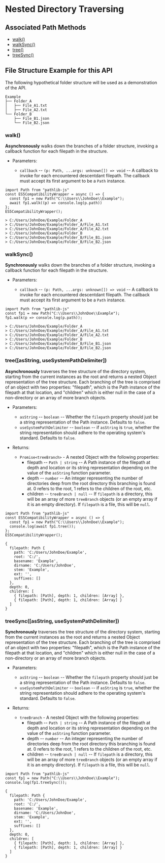 # Nested Directory Traversing

## Associated Path Methods

- [walk()](#walk)
- [walkSync()](#walkSync)
- [tree()](#tree)
- [treeSync()](#treeSync)

## File Structure Example for this API

The following hypothetical folder structure will be used as a demonstration of the API.

```
Example
├── Folder_A
│   ├── File_A1.txt
│   ├── File_A2.txt
└── Folder_B
    ├── File_B1.json
    └── File_B2.json
```

### walk() <a name = "#walk"></a>

**Asynchronously** walks down the branches of a folder structure, invoking a callback function for each filepath in the structure.

- Parameters:

  - `callback` -- `(p: Path, ...args: unknown[]) => void` -- A callback to invoke for each encountered descentdant filepath. The callback must accept its first argument to be a `Path` instance.

```
import Path from "pathlib-js"
const ES5CompatibilityWrapper = async () => {
  const fp1 = new Path("C:\\Users\\JohnDoe\\Example");
  await fp1.walk((p) => console.log(p.path))
};
ES5CompatibilityWrapper();

> C:/Users/JohnDoe/Example/Folder_A
> C:/Users/JohnDoe/Example/Folder_A/File_A1.txt
> C:/Users/JohnDoe/Example/Folder_A/File_A2.txt
> C:/Users/JohnDoe/Example/Folder_B
> C:/Users/JohnDoe/Example/Folder_B/File_B1.json
> C:/Users/JohnDoe/Example/Folder_B/File_B2.json

```

### walkSync() <a name = "#walkSync"></a>

**Synchronously** walks down the branches of a folder structure, invoking a callback function for each filepath in the structure.

- Parameters:

  - `callback` -- `(p: Path, ...args: unknown[]) => void` -- A callback to invoke for each encountered descentdant filepath. The callback must accept its first argument to be a `Path` instance.

```
import Path from "pathlib-js"
const fp1 = new Path("C:\\Users\\JohnDoe\\Example");
fp1.walk(p => console.log(p.path));

> C:/Users/JohnDoe/Example/Folder_A
> C:/Users/JohnDoe/Example/Folder_A/File_A1.txt
> C:/Users/JohnDoe/Example/Folder_A/File_A2.txt
> C:/Users/JohnDoe/Example/Folder_B
> C:/Users/JohnDoe/Example/Folder_B/File_B1.json
> C:/Users/JohnDoe/Example/Folder_B/File_B2.json
```

### tree([asString, useSystemPathDelimiter]) <a name = "#tree"></a>

**Asynchronously** traverses the tree structure of the directory system, starting from the current instances as the root and returns a nested Object representation of the tree structure. Each branching of the tree is comprised of an object with two properties: "filepath", which is the Path instance of the filepath at that location, and "children" which is either null in the case of a non-directory or an array of more branch objects.

- Parameters:

  - `asString` -- `boolean` -- Whether the `filepath` property should just be a string representation of the Path instance. Defaults to `false`.
  - `useSystemPathDelimiter` -- `boolean` -- if `asString` is `true`, whether the string representation should adhere to the operating system's standard. Defaults to `false`.

- Returns:
  - `Promise<treeBranch>` - A nested Object with the following properties:
    - filepath -- `Path | string` -- A Path instance of the filepath at depth and location or its string representation depending on the value of the `asString` function parameter.
    - depth -- `number` -- An integer representing the number of directories deep from the root directory this branching is found at. 0 refers to the root, 1 refers to the children of the root, etc.
    - children -- `treeBranch | null` -- If `filepath` is a directory, this will be an array of more `treeBranch` objects (or an empty array if it is an empty directory). If `filepath` is a file, this will be `null`.

```
import Path from "pathlib-js"
const ES5CompatibilityWrapper = async () => {
  const fp1 = new Path("C:\\Users\\JohnDoe\\Example");
  console.log(await fp1.tree());
};
ES5CompatibilityWrapper();

{
  filepath: Path {
    path: 'C:/Users/JohnDoe/Example',
    root: 'C:/',
    basename: 'Example',
    dirname: 'C:/Users/JohnDoe',
    stem: 'Example',
    ext: '',
    suffixes: []
  },
  depth: 0,
  children: [
    { filepath: [Path], depth: 1, children: [Array] },
    { filepath: [Path], depth: 1, children: [Array] }
  ]
}
```

### treeSync([asString, useSystemPathDelimiter]) <a name = "#treeSync"></a>

**Synchronously** traverses the tree structure of the directory system, starting from the current instances as the root and returns a nested Object representation of the tree structure. Each branching of the tree is comprised of an object with two properties: "filepath", which is the Path instance of the filepath at that location, and "children" which is either null in the case of a non-directory or an array of more branch objects.

- Parameters:

  - `asString` -- `boolean` -- Whether the `filepath` property should just be a string representation of the Path instance. Defaults to `false`.
  - `useSystemPathDelimiter` -- `boolean` -- if `asString` is `true`, whether the string representation should adhere to the operating system's standard. Defaults to `false`.

- Returns:
  - `treeBranch` - A nested Object with the following properties:
    - filepath -- `Path | string` -- A Path instance of the filepath at depth and location or its string representation depending on the value of the `asString` function parameter.
    - depth -- `number` -- An integer representing the number of directories deep from the root directory this branching is found at. 0 refers to the root, 1 refers to the children of the root, etc.
    - children -- `treeBranch | null` -- If `filepath` is a directory, this will be an array of more `treeBranch` objects (or an empty array if it is an empty directory). If `filepath` is a file, this will be `null`.

```
import Path from "pathlib-js"
const fp1 = new Path("C:\\Users\\JohnDoe\\Example");
console.log(fp1.treeSync());

{
  filepath: Path {
    path: 'C:/Users/JohnDoe/Example',
    root: 'C:/',
    basename: 'Example',
    dirname: 'C:/Users/JohnDoe',
    stem: 'Example',
    ext: '',
    suffixes: []
  },
  depth: 0,
  children: [
    { filepath: [Path], depth: 1, children: [Array] },
    { filepath: [Path], depth: 1, children: [Array] }
  ]
}
```
